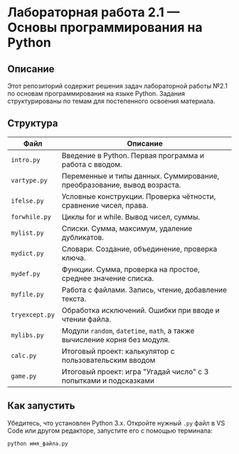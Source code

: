 # Лабораторная работа 2.1 — Основы программирования на Python

## Описание

Этот репозиторий содержит решения задач лабораторной работы №2.1 по основам программирования на языке Python. Задания структурированы по темам для постепенного освоения материала.

## Структура

| Файл | Описание |
|------|----------|
| `intro.py` | Введение в Python. Первая программа и работа с вводом. |
| `vartype.py` | Переменные и типы данных. Суммирование, преобразование, вывод возраста. |
| `ifelse.py` | Условные конструкции. Проверка чётности, сравнение чисел, права. |
| `forwhile.py` | Циклы for и while. Вывод чисел, суммы. |
| `mylist.py` | Списки. Сумма, максимум, удаление дубликатов. |
| `mydict.py` | Словари. Создание, объединение, проверка ключа. |
| `mydef.py` | Функции. Сумма, проверка на простое, среднее значение списка. |
| `myfile.py` | Работа с файлами. Запись, чтение, добавление текста. |
| `tryexcept.py` | Обработка исключений. Ошибки при вводе и чтении файла. |
| `mylibs.py` | Модули `random`, `datetime`, `math`, а также вычисление корня без модуля. |
| `calc.py` | Итоговый проект: калькулятор с пользовательским вводом |
| `game.py` | Итоговый проект: игра "Угадай число" с 3 попытками и подсказками |

## Как запустить

Убедитесь, что установлен Python 3.x. Откройте нужный `.py` файл в VS Code или другом редакторе, запустите его с помощью терминала:

```bash
python имя_файла.py
